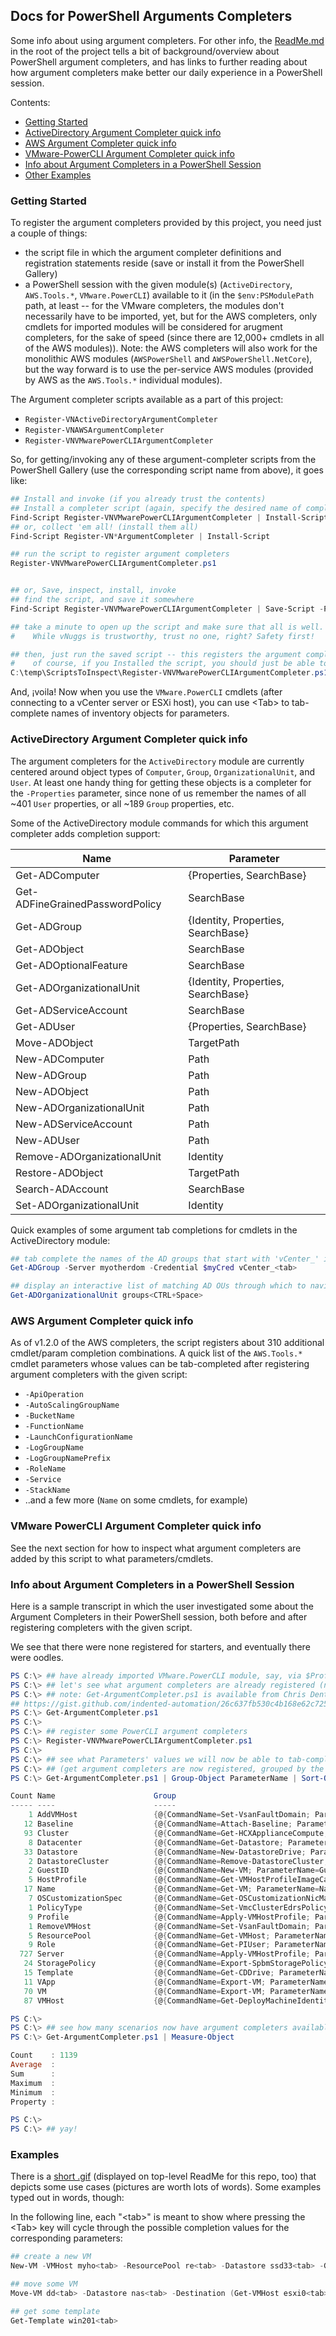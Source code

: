 ## Docs for PowerShell Arguments Completers
Some info about using argument completers.  For other info, the [ReadMe.md](../ReadMe.md) in the root of the project tells a bit of background/overview about PowerShell argument completers, and has links to further reading about how argument completers make better our daily experience in a PowerShell session.

Contents:

- [Getting Started](#gettingStarted)
- [ActiveDirectory Argument Completer quick info](#ActiveDirectory-Argument-Completer-quick-info)
- [AWS Argument Completer quick info](#AWS-Argument-Completer-quick-info)
- [VMware-PowerCLI Argument Completer quick info](#VMware-PowerCLI-Argument-Completer-quick-info)
- [Info about Argument Completers in a PowerShell Session](#infoAboutArgCompleterInPSSession)
- [Other Examples](#otherExamples)


<a id="gettingStarted"></a>
### Getting Started
To register the argument completers provided by this project, you need just a couple of things:
- the script file in which the argument completer definitions and registration statements reside (save or install it from the PowerShell Gallery)
- a PowerShell session with the given module(s) (`ActiveDirectory`, `AWS.Tools.*`, `VMware.PowerCLI`) available to it (in the `$env:PSModulePath` path, at least -- for the VMware completers, the modules don't necessarily have to be imported, yet, but for the AWS completers, only cmdlets for imported modules will be considered for arugment completers, for the sake of speed (since there are 12,000+ cmdlets in all of the AWS modules)). Note: the AWS completers will also work for the monolithic AWS modules (`AWSPowerShell` and `AWSPowerShell.NetCore`), but the way forward is to use the per-service AWS modules (provided by AWS as the `AWS.Tools.*` individual modules).

The Argument completer scripts available as a part of this project:
- `Register-VNActiveDirectoryArgumentCompleter`
- `Register-VNAWSArgumentCompleter`
- `Register-VNVMwarePowerCLIArgumentCompleter`

So, for getting/invoking any of these argument-completer scripts from the PowerShell Gallery (use the corresponding script name from above), it goes like:
``` PowerShell
## Install and invoke (if you already trust the contents)
## Install a completer script (again, specify the desired name of completer script)
Find-Script Register-VNVMwarePowerCLIArgumentCompleter | Install-Script
## or, collect 'em all! (install them all)
Find-Script Register-VN*ArgumentCompleter | Install-Script

## run the script to register argument completers
Register-VNVMwarePowerCLIArgumentCompleter.ps1


## or, Save, inspect, install, invoke
## find the script, and save it somewhere
Find-Script Register-VNVMwarePowerCLIArgumentCompleter | Save-Script -Path C:\temp\ScriptsToInspect\

## take a minute to open up the script and make sure that all is well.
#    While vNuggs is trustworthy, trust no one, right? Safety first!

## then, just run the saved script -- this registers the argument completers in the current PowerShell session
#    of course, if you Installed the script, you should just be able to call the script by name, without an explicit path
C:\temp\ScriptsToInspect\Register-VNVMwarePowerCLIArgumentCompleter.ps1
```

And, ¡voila! Now when you use the `VMware.PowerCLI` cmdlets (after connecting to a vCenter server or ESXi host), you can use \<Tab> to tab-complete names of inventory objects for parameters.

### ActiveDirectory Argument Completer quick info
The argument completers for the `ActiveDirectory` module are currently centered around object types of `Computer`, `Group`, `OrganizationalUnit`, and `User`. At least one handy thing for getting these objects is a completer for the `-Properties` parameter, since none of us remember the names of all ~401 `User` properties, or all ~189 `Group` properties, etc.

Some of the ActiveDirectory module commands for which this argument completer adds completion support:

| Name | Parameter |
| ---- | --------- |
Get-ADComputer                  | {Properties, SearchBase}
Get-ADFineGrainedPasswordPolicy | SearchBase
Get-ADGroup                     | {Identity, Properties, SearchBase}
Get-ADObject                    | SearchBase
Get-ADOptionalFeature           | SearchBase
Get-ADOrganizationalUnit        | {Identity, Properties, SearchBase}
Get-ADServiceAccount            | SearchBase
Get-ADUser                      | {Properties, SearchBase}
Move-ADObject                   | TargetPath
New-ADComputer                  | Path
New-ADGroup                     | Path
New-ADObject                    | Path
New-ADOrganizationalUnit        | Path
New-ADServiceAccount            | Path
New-ADUser                      | Path
Remove-ADOrganizationalUnit     | Identity
Restore-ADObject                | TargetPath
Search-ADAccount                | SearchBase
Set-ADOrganizationalUnit        | Identity

Quick examples of some argument tab completions for cmdlets in the ActiveDirectory module:
```PowerShell
## tab complete the names of the AD groups that start with 'vCenter_' in the given AD domain, using specified creds
Get-ADGroup -Server myotherdom -Credential $myCred vCenter_<tab>

## display an interactive list of matching AD OUs through which to navigate (arrow keys) to select the desired OU
Get-ADOrganizationalUnit groups<CTRL+Space>

```

### AWS Argument Completer quick info
As of v1.2.0 of the AWS completers, the script registers about 310 additional cmdlet/param completion combinations. A quick list of the `AWS.Tools.*` cmdlet parameters whose values can be tab-completed after registering argument completers with the given script:

- `-ApiOperation`
- `-AutoScalingGroupName`
- `-BucketName`
- `-FunctionName`
- `-LaunchConfigurationName`
- `-LogGroupName`
- `-LogGroupNamePrefix`
- `-RoleName`
- `-Service`
- `-StackName`
- ..and a few more (`Name` on some cmdlets, for example)

### VMware PowerCLI Argument Completer quick info
See the next section for how to inspect what argument completers are added by this script to what parameters/cmdlets.

<a id="infoAboutArgCompleterInPSSession"></a>
### Info about Argument Completers in a PowerShell Session
Here is a sample transcript in which the user investigated some about the Argument Completers in their PowerShell session, both before and after registering completers with the given script.

We see that there were none registered for starters, and eventually there were oodles.

``` PowerShell
PS C:\> ## have already imported VMware.PowerCLI module, say, via $Profile
PS C:\> ## let's see what argument completers are already registered (none, yet)
PS C:\> ## note: Get-ArgumentCompleter.ps1 is available from Chris Dent's Gist at
## https://gist.github.com/indented-automation/26c637fb530c4b168e62c72582534f5b
PS C:\> Get-ArgumentCompleter.ps1
PS C:\>
PS C:\> ## register some PowerCLI argument completers
PS C:\> Register-VNVMwarePowerCLIArgumentCompleter.ps1
PS C:\>
PS C:\> ## see what Parameters' values we will now be able to tab-complete!
PS C:\> ## (get argument completers are now registered, grouped by the Parameter name)
PS C:\> Get-ArgumentCompleter.ps1 | Group-Object ParameterName | Sort-Object -Property Name

Count Name                      Group
----- ----                      -----
    1 AddVMHost                 {@{CommandName=Set-VsanFaultDomain; ParameterName=AddVMHost; Definition=...
   12 Baseline                  {@{CommandName=Attach-Baseline; ParameterName=Baseline; Definition=...
   93 Cluster                   {@{CommandName=Get-HCXApplianceCompute; ParameterName=Cluster; Definition=...
    8 Datacenter                {@{CommandName=Get-Datastore; ParameterName=Datacenter; Definition=...
   33 Datastore                 {@{CommandName=New-DatastoreDrive; ParameterName=Datastore; Definition=...
    2 DatastoreCluster          {@{CommandName=Remove-DatastoreCluster; ParameterName=DatastoreCluster; Definition=...
    2 GuestID                   {@{CommandName=New-VM; ParameterName=GuestID; Definition=...
    5 HostProfile               {@{CommandName=Get-VMHostProfileImageCacheConfiguration; ParameterName=HostProfile; Definition=...
   17 Name                      {@{CommandName=Get-VM; ParameterName=Name; Definition=...
    7 OSCustomizationSpec       {@{CommandName=Get-OSCustomizationNicMapping; ParameterName=OSCustomizationSpec; Definition=...
    1 PolicyType                {@{CommandName=Set-VmcClusterEdrsPolicy; ParameterName=PolicyType; Definition=...
    9 Profile                   {@{CommandName=Apply-VMHostProfile; ParameterName=Profile; Definition=...
    1 RemoveVMHost              {@{CommandName=Set-VsanFaultDomain; ParameterName=RemoveVMHost; Definition=...
    5 ResourcePool              {@{CommandName=Get-VMHost; ParameterName=ResourcePool; Definition=...
    9 Role                      {@{CommandName=Get-PIUser; ParameterName=Role; Definition=...
  727 Server                    {@{CommandName=Apply-VMHostProfile; ParameterName=Server; Definition=...
   24 StoragePolicy             {@{CommandName=Export-SpbmStoragePolicy; ParameterName=StoragePolicy; Definition=...
   15 Template                  {@{CommandName=Get-CDDrive; ParameterName=Template; Definition=...
   11 VApp                      {@{CommandName=Export-VM; ParameterName=VApp; Definition=...
   70 VM                        {@{CommandName=Export-VM; ParameterName=VM; Definition=...
   87 VMHost                    {@{CommandName=Get-DeployMachineIdentity; ParameterName=VMHost; Definition=...

PS C:\>
PS C:\> ## see how many scenarios now have argument completers available, if we want to use them
PS C:\> Get-ArgumentCompleter.ps1 | Measure-Object

Count    : 1139
Average  :
Sum      :
Maximum  :
Minimum  :
Property :

PS C:\>
PS C:\> ## yay!
```

<a id="otherExamples"></a>
### Examples
There is a [short .gif](resources/ArgCompleterDemo_Keystrokes.gif) (displayed on top-level ReadMe for this repo, too) that depicts some use cases (pictures are worth lots of words).  Some examples typed out in words, though:

In the following line, each "\<tab>" is meant to show where pressing the \<Tab> key will cycle through the possible completion values for the corresponding parameters:
``` PowerShell
## create a new VM
New-VM -VMHost myho<tab> -ResourcePool re<tab> -Datastore ssd33<tab> -GuestId windows<tab> -OSCustomizationSpec win<tab> -StoragePolicy VVol<tab> -Server vcent<tab> -Name mynewvm0 ...

## move some VM
Move-VM dd<tab> -Datastore nas<tab> -Destination (Get-VMHost esxi0<tab>)

## get some template
Get-Template win201<tab>
```

